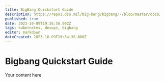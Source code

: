 ```yaml
---
title: BigBang Quickstart Guide
description: https://repo1.dso.mil/big-bang/bigbang/-/blob/master/docs/guides/deployment-scenarios/quickstart.md
published: true
date: 2023-10-09T19:36:56.902Z
tags: kubernetes, devops, bigbang
editor: markdown
dateCreated: 2023-10-09T19:34:36.880Z
---
```


# Bigbang Quickstart Guide
Your content here